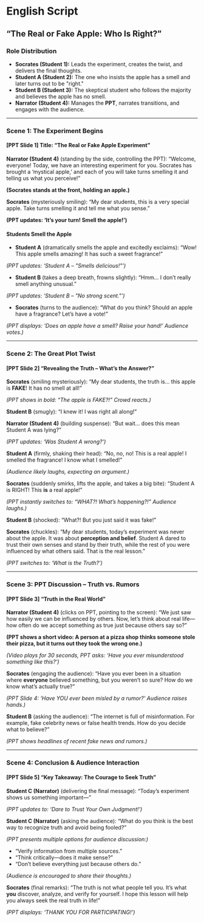 



# English Script



## **“The Real or Fake Apple: Who Is Right?”**

### **Role Distribution**

-   **Socrates (Student 1):** Leads the experiment, creates the twist, and delivers the final thoughts.
-   **Student A (Student 2):** The one who insists the apple has a smell and later turns out to be "right."
-   **Student B (Student 3):** The skeptical student who follows the majority and believes the apple has no smell.
-   **Narrator (Student 4):** Manages the **PPT**, narrates transitions, and engages with the audience.

------

### **Scene 1: The Experiment Begins**

#### **[PPT Slide 1]** Title: “The Real or Fake Apple Experiment”

**Narrator (Student 4)** (standing by the side, controlling the PPT):
 “Welcome, everyone! Today, we have an interesting experiment for you. Socrates has brought a ‘mystical apple,’ and each of you will take turns smelling it and telling us what you perceive!”

**(Socrates stands at the front, holding an apple.)**

**Socrates** (mysteriously smiling):
 “My dear students, this is a very special apple. Take turns smelling it and tell me what you sense.”

**(PPT updates: ‘It’s your turn! Smell the apple!’)**

#### **Students Smell the Apple**

-   **Student A** (dramatically smells the apple and excitedly exclaims):
     “Wow! This apple smells amazing! It has such a sweet fragrance!”

*(PPT updates: ‘Student A – "Smells delicious!"’)*

-   **Student B** (takes a deep breath, frowns slightly):
     “Hmm... I don’t really smell anything unusual.”

*(PPT updates: ‘Student B – "No strong scent."’)*

-   **Socrates** (turns to the audience):
     “What do you think? Should an apple have a fragrance? Let’s have a vote!”

*(PPT displays: ‘Does an apple have a smell? Raise your hand!’ Audience votes.)*

------

### **Scene 2: The Great Plot Twist**

#### **[PPT Slide 2]** “Revealing the Truth – What’s the Answer?”

**Socrates** (smiling mysteriously):
 “My dear students, the truth is… this apple is **FAKE**! It has no smell at all!”

*(PPT shows in bold: “The apple is FAKE?!” Crowd reacts.)*

**Student B** (smugly):
 “I knew it! I was right all along!”

**Narrator (Student 4)** (building suspense):
 “But wait… does this mean Student A was lying?”

*(PPT updates: ‘Was Student A wrong?’)*

**Student A** (firmly, shaking their head):
 “No, no, no! This is a real apple! I smelled the fragrance! I know what I smelled!”

*(Audience likely laughs, expecting an argument.)*

**Socrates** (suddenly smirks, lifts the apple, and takes a big bite):
 “Student A is RIGHT! This **is** a real apple!”

*(PPT instantly switches to: “WHAT?! What’s happening?!” Audience laughs.)*

**Student B** (shocked):
 “What?! But you just said it was fake!”

**Socrates** (chuckles):
 “My dear students, today’s experiment was never about the apple. It was about **perception and belief**. Student A dared to trust their own senses and stand by their truth, while the rest of you were influenced by what others said. That is the real lesson.”

*(PPT switches to: ‘What is the Truth?’)*

------

### **Scene 3: PPT Discussion – Truth vs. Rumors**

#### **[PPT Slide 3]** “Truth in the Real World”

**Narrator (Student 4)** (clicks on PPT, pointing to the screen):
 “We just saw how easily we can be influenced by others. Now, let’s think about real life—how often do we accept something as true just because others say so?”

**(PPT shows a short video: A person at a pizza shop thinks someone stole their pizza, but it turns out they took the wrong one.)**

*(Video plays for 30 seconds, PPT asks: ‘Have you ever misunderstood something like this?’)*

**Socrates** (engaging the audience):
 “Have you ever been in a situation where **everyone** believed something, but you weren’t so sure? How do we know what’s actually true?”

*(PPT Slide 4: ‘Have YOU ever been misled by a rumor?’ Audience raises hands.)*

**Student B** (asking the audience):
 “The internet is full of misinformation. For example, fake celebrity news or false health trends. How do you decide what to believe?”

*(PPT shows headlines of recent fake news and rumors.)*

------

### **Scene 4: Conclusion & Audience Interaction**

#### **[PPT Slide 5]** “Key Takeaway: The Courage to Seek Truth”

**Student C (Narrator)** (delivering the final message):
 “Today’s experiment shows us something important—”

*(PPT updates to: ‘Dare to Trust Your Own Judgment!’)*

**Student C (Narrator)** (asking the audience):
 “What do you think is the best way to recognize truth and avoid being fooled?”

*(PPT presents multiple options for audience discussion:)*

-   “Verify information from multiple sources.”
-   “Think critically—does it make sense?”
-   “Don’t believe everything just because others do.”

*(Audience is encouraged to share their thoughts.)*

**Socrates** (final remarks):
 “The truth is not what people tell you. It’s what **you** discover, analyze, and verify for yourself. I hope this lesson will help you always seek the real truth in life!”

*(PPT displays: ‘THANK YOU FOR PARTICIPATING!’)*

